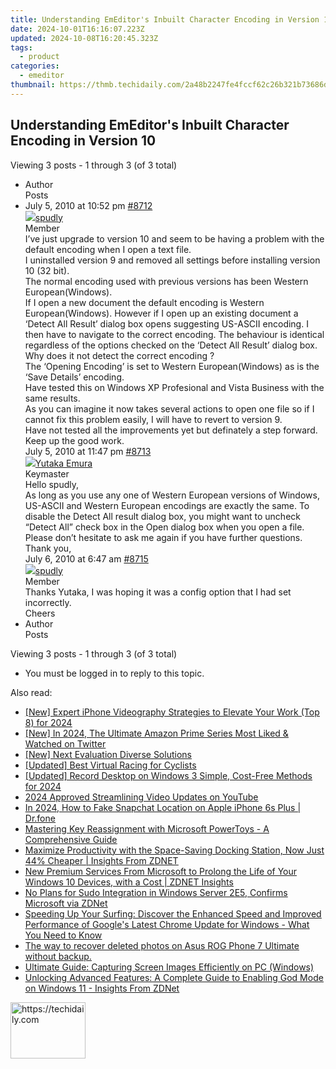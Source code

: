 ```yaml
---
title: Understanding EmEditor's Inbuilt Character Encoding in Version 10
date: 2024-10-01T16:16:07.223Z
updated: 2024-10-08T16:20:45.323Z
tags:
  - product
categories:
  - emeditor
thumbnail: https://thmb.techidaily.com/2a48b2247fe4fccf62c26b321b73686dd63d342e88315635def6454749492ddb.jpg
---
```


## Understanding EmEditor's Inbuilt Character Encoding in Version 10

Viewing 3 posts - 1 through 3 (of 3 total)

* Author  
Posts
* July 5, 2010 at 10:52 pm [#8712](https://tools.techidaily.com/emeditor/products/)  
[![](https://secure.gravatar.com/avatar/69dc93a0e2db230275ec3160399598c3?s=80&d=identicon&r=g)spudly](https://www.emeditor.com/forums/users/spudly/ "View spudly's profile")  
Member  
I’ve just upgrade to version 10 and seem to be having a problem with the default encoding when I open a text file.  
 I uninstalled version 9 and removed all settings before installing version 10 (32 bit).  
 The normal encoding used with previous versions has been Western European(Windows).  
 If I open a new document the default encoding is Western European(Windows). However if I open up an existing document a ‘Detect All Result’ dialog box opens suggesting US-ASCII encoding. I then have to navigate to the correct encoding. The behaviour is identical regardless of the options checked on the ‘Detect All Result’ dialog box. Why does it not detect the correct encoding ?  
 The ‘Opening Encoding’ is set to Western European(Windows) as is the ‘Save Details’ encoding.  
 Have tested this on Windows XP Profesional and Vista Business with the same results.  
 As you can imagine it now takes several actions to open one file so if I cannot fix this problem easily, I will have to revert to version 9.  
 Have not tested all the improvements yet but definately a step forward.  
 Keep up the good work.  
July 5, 2010 at 11:47 pm [#8713](https://tools.techidaily.com/emeditor/products/)  
[![](https://secure.gravatar.com/avatar/a0a6377144ed3636f985d87303f65ed2?s=80&d=identicon&r=g)Yutaka Emura](https://www.emeditor.com/forums/users/yemura/ "View Yutaka Emura's profile")  
Keymaster  
Hello spudly,  
 As long as you use any one of Western European versions of Windows, US-ASCII and Western European encodings are exactly the same. To disable the Detect All result dialog box, you might want to uncheck “Detect All” check box in the Open dialog box when you open a file.  
 Please don’t hesitate to ask me again if you have further questions.  
 Thank you,  
July 6, 2010 at 6:47 am [#8715](https://tools.techidaily.com/emeditor/products/)  
[![](https://secure.gravatar.com/avatar/69dc93a0e2db230275ec3160399598c3?s=80&d=identicon&r=g)spudly](https://www.emeditor.com/forums/users/spudly/ "View spudly's profile")  
Member  
Thanks Yutaka, I was hoping it was a config option that I had set incorrectly.  
 Cheers
* Author  
Posts

Viewing 3 posts - 1 through 3 (of 3 total)

* You must be logged in to reply to this topic.

<ins class="adsbygoogle"
     style="display:block"
     data-ad-format="autorelaxed"
     data-ad-client="ca-pub-7571918770474297"
     data-ad-slot="1223367746"></ins>

<ins class="adsbygoogle"
     style="display:block"
     data-ad-client="ca-pub-7571918770474297"
     data-ad-slot="8358498916"
     data-ad-format="auto"
     data-full-width-responsive="true"></ins>

<span class="atpl-alsoreadstyle">Also read:</span>
<div><ul>
<li><a href="https://article-posts.techidaily.com/new-expert-iphone-videography-strategies-to-elevate-your-work-top-8-for-2024/"><u>[New] Expert iPhone Videography Strategies to Elevate Your Work (Top 8) for 2024</u></a></li>
<li><a href="https://twitter-videos.techidaily.com/new-in-2024-the-ultimate-amazon-prime-series-most-liked-and-watched-on-twitter/"><u>[New] In 2024, The Ultimate Amazon Prime Series Most Liked & Watched on Twitter</u></a></li>
<li><a href="https://article-tips.techidaily.com/new-next-evaluation-diverse-solutions/"><u>[New] Next Evaluation Diverse Solutions</u></a></li>
<li><a href="https://visual-screen-recording.techidaily.com/updated-best-virtual-racing-for-cyclists/"><u>[Updated] Best Virtual Racing for Cyclists</u></a></li>
<li><a href="https://screen-video-capture.techidaily.com/updated-record-desktop-on-windows-3-simple-cost-free-methods-for-2024/"><u>[Updated] Record Desktop on Windows 3 Simple, Cost-Free Methods for 2024</u></a></li>
<li><a href="https://youtube-help.techidaily.com/2024-approved-streamlining-video-updates-on-youtube/"><u>2024 Approved Streamlining Video Updates on YouTube</u></a></li>
<li><a href="https://location-social.techidaily.com/in-2024-how-to-fake-snapchat-location-on-apple-iphone-6s-plus-drfone-by-drfone-virtual-ios/"><u>In 2024, How to Fake Snapchat Location on Apple iPhone 6s Plus | Dr.fone</u></a></li>
<li><a href="https://win-deluxe.techidaily.com/mastering-key-reassignment-with-microsoft-powertoys-a-comprehensive-guide/"><u>Mastering Key Reassignment with Microsoft PowerToys - A Comprehensive Guide</u></a></li>
<li><a href="https://win-deluxe.techidaily.com/maximize-productivity-with-the-space-saving-docking-station-now-just-44-cheaper-insights-from-zdnet/"><u>Maximize Productivity with the Space-Saving Docking Station, Now Just 44% Cheaper | Insights From ZDNET</u></a></li>
<li><a href="https://win-deluxe.techidaily.com/new-premium-services-from-microsoft-to-prolong-the-life-of-your-windows-10-devices-with-a-cost-zdnet-insights/"><u>New Premium Services From Microsoft to Prolong the Life of Your Windows 10 Devices, with a Cost | ZDNET Insights</u></a></li>
<li><a href="https://win-deluxe.techidaily.com/no-plans-for-sudo-integration-in-windows-server-2e5-confirms-microsoft-via-zdnet/"><u>No Plans for Sudo Integration in Windows Server 2E5, Confirms Microsoft via ZDNet</u></a></li>
<li><a href="https://win-deluxe.techidaily.com/speeding-up-your-surfing-discover-the-enhanced-speed-and-improved-performance-of-googles-latest-chrome-update-for-windows-what-you-need-to-know/"><u>Speeding Up Your Surfing: Discover the Enhanced Speed and Improved Performance of Google's Latest Chrome Update for Windows - What You Need to Know</u></a></li>
<li><a href="https://techidaily.com/the-way-to-recover-deleted-photos-on-asus-rog-phone-7-ultimate-without-backup-by-fonelab-android-recover-photos/"><u>The way to recover deleted photos on Asus ROG Phone 7 Ultimate without backup.</u></a></li>
<li><a href="https://win-deluxe.techidaily.com/ultimate-guide-capturing-screen-images-efficiently-on-pc-windows/"><u>Ultimate Guide: Capturing Screen Images Efficiently on PC (Windows)</u></a></li>
<li><a href="https://win-deluxe.techidaily.com/unlocking-advanced-features-a-complete-guide-to-enabling-god-mode-on-windows-11-insights-from-zdnet/"><u>Unlocking Advanced Features: A Complete Guide to Enabling God Mode on Windows 11 - Insights From ZDNet</u></a></li>
</ul></div>

<!-- affiliate ads begin -->
<a href="https://aligracehair.sjv.io/c/5597632/2135408/19272" target="_top" id="2135408">
  <img src="//a.impactradius-go.com/display-ad/19272-2135408" border="0" alt="https://techidaily.com" width="120" height="90"/>
</a>
<img height="0" width="0" src="https://aligracehair.sjv.io/i/5597632/2135408/19272" style="position:absolute;visibility:hidden;" border="0" />
<!-- affiliate ads end -->


